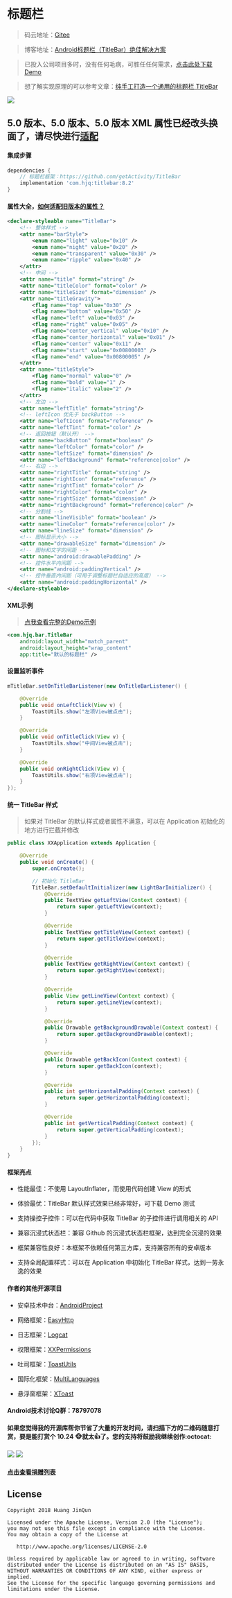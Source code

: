# 标题栏

> 码云地址：[Gitee](https://gitee.com/getActivity/TitleBar)

> 博客地址：[Android标题栏（TitleBar）绝佳解决方案](https://www.jianshu.com/p/617be02dc265)

> 已投入公司项目多时，没有任何毛病，可胜任任何需求，[点击此处下载Demo](TitleBar.apk)

> 想了解实现原理的可以参考文章：[纯手工打造一个通用的标题栏 TitleBar](https://www.jianshu.com/p/ccf6506335e7)

![](TitleBar.gif)

## 5.0 版本、5.0 版本、5.0 版本 XML 属性已经改头换面了，请尽快进行[适配](Adaptive.md)

#### 集成步骤

```groovy
dependencies {
    // 标题栏框架：https://github.com/getActivity/TitleBar
    implementation 'com.hjq:titlebar:8.2'
}
```

#### 属性大全，[如何适配旧版本的属性？](Adaptive.md)

```xml
<declare-styleable name="TitleBar">
    <!-- 整体样式 -->
    <attr name="barStyle">
        <enum name="light" value="0x10" />
        <enum name="night" value="0x20" />
        <enum name="transparent" value="0x30" />
        <enum name="ripple" value="0x40" />
    </attr>
    <!-- 中间 -->
    <attr name="title" format="string" />
    <attr name="titleColor" format="color" />
    <attr name="titleSize" format="dimension" />
    <attr name="titleGravity">
        <flag name="top" value="0x30" />
        <flag name="bottom" value="0x50" />
        <flag name="left" value="0x03" />
        <flag name="right" value="0x05" />
        <flag name="center_vertical" value="0x10" />
        <flag name="center_horizontal" value="0x01" />
        <flag name="center" value="0x11" />
        <flag name="start" value="0x00800003" />
        <flag name="end" value="0x00800005" />
    </attr>
    <attr name="titleStyle">
        <flag name="normal" value="0" />
        <flag name="bold" value="1" />
        <flag name="italic" value="2" />
    </attr>
    <!-- 左边 -->
    <attr name="leftTitle" format="string"/>
    <!-- leftIcon 优先于 backButton -->
    <attr name="leftIcon" format="reference" />
    <attr name="leftTint" format="color" />
    <!-- 返回按钮（默认开） -->
    <attr name="backButton" format="boolean" />
    <attr name="leftColor" format="color" />
    <attr name="leftSize" format="dimension" />
    <attr name="leftBackground" format="reference|color" />
    <!-- 右边 -->
    <attr name="rightTitle" format="string" />
    <attr name="rightIcon" format="reference" />
    <attr name="rightTint" format="color" />
    <attr name="rightColor" format="color" />
    <attr name="rightSize" format="dimension" />
    <attr name="rightBackground" format="reference|color" />
    <!-- 分割线 -->
    <attr name="lineVisible" format="boolean" />
    <attr name="lineColor" format="reference|color" />
    <attr name="lineSize" format="dimension" />
    <!-- 图标显示大小 -->
    <attr name="drawableSize" format="dimension" />
    <!-- 图标和文字的间距 -->
    <attr name="android:drawablePadding" />
    <!-- 控件水平内间距 -->
    <attr name="android:paddingVertical" />
    <!-- 控件垂直内间距（可用于调整标题栏自适应的高度） -->
    <attr name="android:paddingHorizontal" />
</declare-styleable>
```

#### XML示例

> [点我查看完整的Demo示例](app/src/main/res/layout/activity_main.xml)

```xml
<com.hjq.bar.TitleBar
    android:layout_width="match_parent"
    android:layout_height="wrap_content"
    app:title="默认的标题栏" />
```

#### 设置监听事件

```java
mTitleBar.setOnTitleBarListener(new OnTitleBarListener() {

    @Override
    public void onLeftClick(View v) {
        ToastUtils.show("左项View被点击");
    }

    @Override
    public void onTitleClick(View v) {
        ToastUtils.show("中间View被点击");
    }

    @Override
    public void onRightClick(View v) {
        ToastUtils.show("右项View被点击");
    }
});
```

#### 统一 TitleBar 样式

> 如果对 TitleBar 的默认样式或者属性不满意，可以在 Application 初始化的地方进行拦截并修改

```java
public class XXApplication extends Application {

    @Override
    public void onCreate() {
        super.onCreate();

        // 初始化 TitleBar
        TitleBar.setDefaultInitializer(new LightBarInitializer() {
            @Override
            public TextView getLeftView(Context context) {
                return super.getLeftView(context);
            }

            @Override
            public TextView getTitleView(Context context) {
                return super.getTitleView(context);
            }

            @Override
            public TextView getRightView(Context context) {
                return super.getRightView(context);
            }

            @Override
            public View getLineView(Context context) {
                return super.getLineView(context);
            }

            @Override
            public Drawable getBackgroundDrawable(Context context) {
                return super.getBackgroundDrawable(context);
            }

            @Override
            public Drawable getBackIcon(Context context) {
                return super.getBackIcon(context);
            }

            @Override
            public int getHorizontalPadding(Context context) {
                return super.getHorizontalPadding(context);
            }

            @Override
            public int getVerticalPadding(Context context) {
                return super.getVerticalPadding(context);
            }
        });
    }
}
```

#### 框架亮点

* 性能最佳：不使用 LayoutInflater，而使用代码创建 View 的形式

* 体验最优：TitleBar 默认样式效果已经非常好，可下载 Demo 测试

* 支持操控子控件：可以在代码中获取 TitleBar 的子控件进行调用相关的 API

* 兼容沉浸式状态栏：兼容 Github 的沉浸式状态栏框架，达到完全沉浸的效果

* 框架兼容性良好：本框架不依赖任何第三方库，支持兼容所有的安卓版本

* 支持全局配置样式：可以在 Application 中初始化 TitleBar 样式，达到一劳永逸的效果

#### 作者的其他开源项目

* 安卓技术中台：[AndroidProject](https://github.com/getActivity/AndroidProject)

* 网络框架：[EasyHttp](https://github.com/getActivity/EasyHttp)

* 日志框架：[Logcat](https://github.com/getActivity/Logcat)

* 权限框架：[XXPermissions](https://github.com/getActivity/XXPermissions)

* 吐司框架：[ToastUtils](https://github.com/getActivity/ToastUtils)

* 国际化框架：[MultiLanguages](https://github.com/getActivity/MultiLanguages)

* 悬浮窗框架：[XToast](https://github.com/getActivity/XToast)

#### Android技术讨论Q群：78797078

#### 如果您觉得我的开源库帮你节省了大量的开发时间，请扫描下方的二维码随意打赏，要是能打赏个 10.24 :monkey_face:就太:thumbsup:了。您的支持将鼓励我继续创作:octocat:

![](https://raw.githubusercontent.com/getActivity/Donate/master/picture/pay_ali.png) ![](https://raw.githubusercontent.com/getActivity/Donate/master/picture/pay_wechat.png)

#### [点击查看捐赠列表](https://github.com/getActivity/Donate)

## License

```text
Copyright 2018 Huang JinQun

Licensed under the Apache License, Version 2.0 (the "License");
you may not use this file except in compliance with the License.
You may obtain a copy of the License at

   http://www.apache.org/licenses/LICENSE-2.0

Unless required by applicable law or agreed to in writing, software
distributed under the License is distributed on an "AS IS" BASIS,
WITHOUT WARRANTIES OR CONDITIONS OF ANY KIND, either express or implied.
See the License for the specific language governing permissions and
limitations under the License.
```
